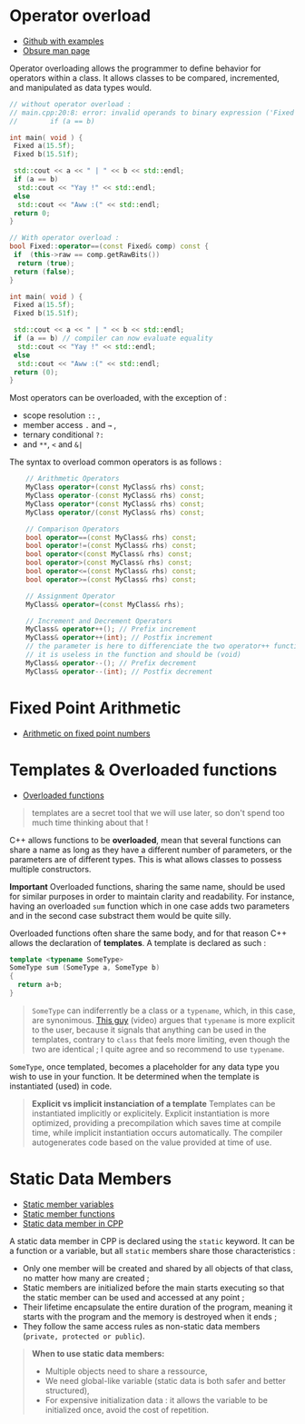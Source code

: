 # Operator overload

- [Github with examples](https://github.com/vladuhalys/OperatorsOverloadingCPP/blob/master)
- [Obsure man page](https://en.cppreference.com/w/cpp/language/operators)

Operator overloading allows the programmer to define behavior for operators within a class. It allows classes to be compared, incremented, and manipulated as data types would.

```cpp
// without operator overload : 
// main.cpp:20:8: error: invalid operands to binary expression ('Fixed' and 'Fixed')
//        if (a == b)

int main( void ) {
 Fixed a(15.5f);
 Fixed b(15.51f);

 std::cout << a << " | " << b << std::endl;
 if (a == b)
  std::cout << "Yay !" << std::endl;
 else
  std::cout << "Aww :(" << std::endl;
 return 0;
}

// With operator overload : 
bool Fixed::operator==(const Fixed& comp) const {
 if  (this->raw == comp.getRawBits())
  return (true);
 return (false);
}

int main( void ) {
 Fixed a(15.5f);
 Fixed b(15.51f);

 std::cout << a << " | " << b << std::endl;
 if (a == b) // compiler can now evaluate equality
  std::cout << "Yay !" << std::endl;
 else
  std::cout << "Aww :(" << std::endl;
 return (0);
}
```

Most operators can be overloaded, with the exception of :

- scope resolution `::` ,
- member access `.` and `→` ,
- ternary conditional `?:`
- and `**`, `<` and `&|`

The syntax to overload common operators is as follows :

```cpp
    // Arithmetic Operators
    MyClass operator+(const MyClass& rhs) const;
    MyClass operator-(const MyClass& rhs) const;
    MyClass operator*(const MyClass& rhs) const;
    MyClass operator/(const MyClass& rhs) const;

    // Comparison Operators
    bool operator==(const MyClass& rhs) const;
    bool operator!=(const MyClass& rhs) const;
    bool operator<(const MyClass& rhs) const;
    bool operator>(const MyClass& rhs) const;
    bool operator<=(const MyClass& rhs) const;
    bool operator>=(const MyClass& rhs) const;

    // Assignment Operator
    MyClass& operator=(const MyClass& rhs);

    // Increment and Decrement Operators
    MyClass& operator++(); // Prefix increment
    MyClass& operator++(int); // Postfix increment
    // the parameter is here to differenciate the two operator++ function ; 
    // it is useless in the function and should be (void) 
    MyClass& operator--(); // Prefix decrement
    MyClass& operator--(int); // Postfix decrement
```

# Fixed Point Arithmetic

- [Arithmetic on fixed point numbers](https://spin.atomicobject.com/simple-fixed-point-math/)

# Templates & Overloaded functions

- [Overloaded functions](https://cplusplus.com/doc/tutorial/functions2/)

> templates are a secret tool that we will use later, so don't spend too much time thinking about that !

C++ allows functions to be **overloaded**, mean that several functions can share a name as long as they have a different number of parameters, or the parameters are of different types. This is what allows classes to possess multiple constructors.

**Important**
Overloaded functions, sharing the same name, should be used for similar purposes in order to maintain clarity and readability. For instance, having an overloaded `sum` function which in one case adds two parameters and in the second case substract them would be quite silly.

Overloaded functions often share the same body, and for that reason C++ allows the declaration of **templates**. A template is declared as such :

```cpp
template <typename SomeType>
SomeType sum (SomeType a, SomeType b)
{
  return a+b;
}
```

> `SomeType` can indiferrently be a class or a `typename`, which, in this case, are synonimous. [This guy](https://www.youtube.com/watch?v=86Pa973BW4Y) (video) argues that `typename` is more explicit to the user, because it signals that anything can be used in the templates, contrary to `class` that feels more limiting, even though the two are identical ; I quite agree and so recommend to use `typename`.

`SomeType`, once templated, becomes a placeholder for any data type you wish to use in your function. It be determined when the template is instantiated (used) in code.

> **Explicit vs implicit instanciation of a template** Templates can be instantiated implicitly or explicitely. Explicit instantiation is more optimized, providing a precompilation which saves time at compile time, while implicit instantiation occurs automatically. The compiler autogenerates code based on the value provided at time of use.

# Static Data Members

- [Static member variables](https://www.learncpp.com/cpp-tutorial/static-member-variables/)
- [Static member functions](https://www.learncpp.com/cpp-tutorial/static-member-functions/)
- [Static data member in CPP](https://www.learncpp.com/cpp-tutorial/static-member-functions/)

A static data member in CPP is declared using the `static` keyword. It can be a function or a variable, but all `static` members share those characteristics :

- Only one member will be created and shared by all objects of that class, no matter how many are created ;
- Static members are initialized before the main starts executing so that the static member can be used and accessed at any point ;
- Their lifetime encapsulate the entire duration of the program, meaning it starts with the program and the memory is destroyed when it ends ;
- They follow the same access rules as non-static data members (`private, protected or public`).

> **When to use static data members:**
>
>- Multiple objects need to share a ressource,
> - We need global-like variable (static data is both safer and better structured),
> - For expensive initialization data : it allows the variable to be initialized once, avoid the cost of repetition.
